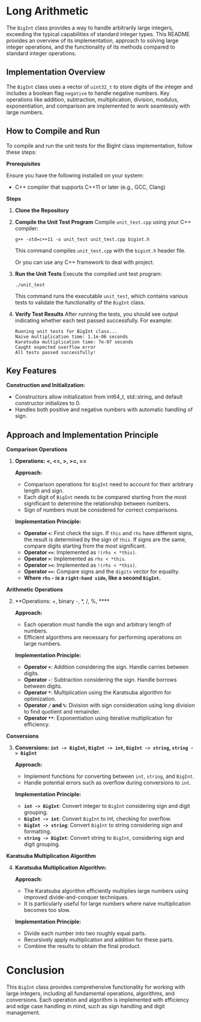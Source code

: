 # Long Arithmetic

The `BigInt` class provides a way to handle arbitrarily large integers, exceeding the typical capabilities of standard integer types. This README provides an overview of its implementation, approach to solving large integer operations, and the functionality of its methods compared to standard integer operations.

## Implementation Overview

The `BigInt` class uses a vector of `uint32_t` to store digits of the integer and includes a boolean flag `negative` to handle negative numbers. Key operations like addition, subtraction, multiplication, division, modulus, exponentiation, and comparison are implemented to work seamlessly with large numbers.

## How to Compile and Run

To compile and run the unit tests for the BigInt class implementation, follow these steps:

**Prerequisites**

Ensure you have the following installed on your system:

 - C++ compiler that supports C++11 or later (e.g., GCC, Clang)

**Steps**

1. **Clone the Repository**

2. **Compile the Unit Test Program**
    Compile `unit_test.cpp` using your C++ compiler:
    ```
    g++ -std=c++11 -o unit_test unit_test.cpp bigint.h
    ```
    This command compiles `unit_test.cpp` with the `bigint.h` header file.

    Or you can use any C++ framework to deal with project.

3. **Run the Unit Tests**
    Execute the compiled unit test program:
    ```
    ./unit_test
    ```
    This command runs the executable `unit_test`, which contains various tests to validate the functionality of the `BigInt` class.

4. **Verify Test Results**
    After running the tests, you should see output indicating whether each test passed successfully. For example:
    ```
    Running unit tests for BigInt class...
    Naive multiplication time: 1.1e-06 seconds
    Karatsuba multiplication time: 7e-07 seconds
    Caught expected overflow error
    All tests passed successfully!
    ```

## Key Features

**Construction and Initialization:**

- Constructors allow initialization from int64_t, std::string, and default constructor initializes to 0.
- Handles both positive and negative numbers with automatic handling of sign.

## Approach and Implementation Principle 

**Comparison Operations**

1. **Operations: <, <=, >, >=, ==**

    **Approach:**

     - Comparison operations for `BigInt` need to account for their arbitrary length and sign.
     - Each digit of `BigInt` needs to be compared starting from the most significant to determine the relationship between numbers.
     - Sign of numbers must be considered for correct comparisons.

    **Implementation Principle:**

     - **Operator `<`**: First check the sign. If `this` and `rhs` have different signs, the result is determined by the sign of `this`. If signs are the same, compare digits starting from the most significant.
     - **Operator `<=`**: Implemented as `!(rhs < *this)`.
     - **Operator `>`**: Implemented as `rhs < *this`.
     - **Operator `>=`**: Implemented as `!(rhs < *this)`.
     - **Operator `==`**: Compare signs and the `digits` vector for equality.
     - **Where `rhs` - is a `right-hand side`, like a second `BigInt`.**

**Arithmetic Operations**

2. **Operations: +, binary -, *, /, %, ****

    **Approach:**

    - Each operation must handle the sign and arbitrary length of numbers.
    - Efficient algorithms are necessary for performing operations on large numbers.

    **Implementation Principle:**

    - **Operator `+`**: Addition considering the sign. Handle carries between digits.
    - **Operator `-`**: Subtraction considering the sign. Handle borrows between digits.
    - **Operator `*`**: Multiplication using the Karatsuba algorithm for optimization.
    - **Operator `/` and `%`**: Division with sign consideration using long division to find quotient and remainder.
    - **Operator `**`**: Exponentiation using iterative multiplication for efficiency.

**Conversions**

3. **Conversions: `int -> BigInt`, `BigInt -> int`, `BigInt -> string`, `string -> BigInt`**

    **Approach:**

    - Implement functions for converting between `int`, `string`, and `BigInt`.
    - Handle potential errors such as overflow during conversions to `int`.

    **Implementation Principle:**

    - **`int -> BigInt`**: Convert integer to `BigInt` considering sign and digit grouping.
    - **`BigInt -> int`**: Convert `BigInt` to int, checking for overflow.
    - **`BigInt -> string`**: Convert `BigInt` to string considering sign and formatting.
    - **`string -> BigInt`**: Convert string to `BigInt`, considering sign and digit grouping.

**Karatsuba Multiplication Algorithm**

4. **Karatsuba Multiplication Algorithm:**

    **Approach:**

    - The Karatsuba algorithm efficiently multiplies large numbers using improved divide-and-conquer techniques.
    - It is particularly useful for large numbers where naive multiplication becomes too slow.

    **Implementation Principle:**

    - Divide each number into two roughly equal parts.
    - Recursively apply multiplication and addition for these parts.
    - Combine the results to obtain the final product.

# Conclusion

This `BigInt` class provides comprehensive functionality for working with large integers, including all fundamental operations, algorithms, and conversions. Each operation and algorithm is implemented with efficiency and edge case handling in mind, such as sign handling and digit management. 